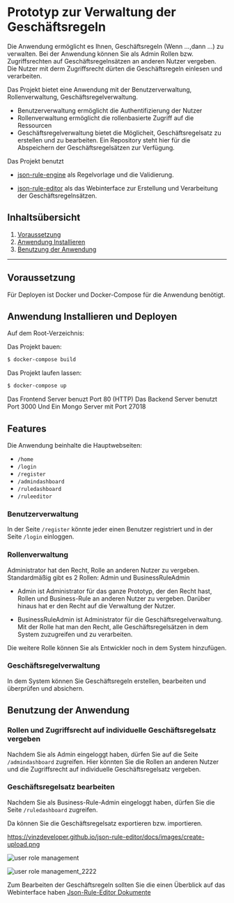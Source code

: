 # Prototyp zur Verwaltung der Geschäftsregeln

Die Anwendung ermöglicht es Ihnen, Geschäftsregeln (Wenn ...,dann ...) zu verwalten. Bei der Anwendung können Sie als Admin Rollen bzw. Zugriffsrechten auf Geschäftsregelnsätzen an anderen Nutzer vergeben. Die Nutzer mit derm Zugriffsrecht dürten die Geschäftsregeln einlesen und verarbeiten. 

Das Projekt bietet eine Anwendung mit der Benutzerverwaltung, Rollenverwaltung, Geschäftsregelverwaltung.

* Benutzerverwaltung ermöglicht die Authentifizierung der Nutzer
* Rollenverwaltung ermöglicht die rollenbasierte Zugriff auf die Ressourcen
* Geschäftsregelverwaltung bietet die Möglicheit, Geschäftsregelsatz zu erstellen und zu bearbeiten. Ein Repository steht hier für die Abspeichern der Geschäftsregelsätzen zur Verfügung.


Das Projekt benutzt  
* [json-rule-engine](https://github.com/CacheControl/json-rules-engine) als Regelvorlage und die Validierung.

* [json-rule-editor](https://raw.githubusercontent.com/vinzdeveloper/json-rule-editor) als das Webinterface zur Erstellung und Verarbeitung der Geschäftsregelnsätzen.

## Inhaltsübersicht

1. [Voraussetzung](#Voraussetzung)
2. [Anwendung Installieren](#project-structure)
3. [Benutzung der Anwendung](./backend/README.md)

---

## Voraussetzung
Für Deployen ist Docker und Docker-Compose für die Anwendung benötigt.

## Anwendung Installieren und Deployen
Auf dem Root-Verzeichnis:

Das Projekt bauen:

```bash
$ docker-compose build
```

Das Projekt laufen lassen:
```bash
$ docker-compose up
```
Das Frontend Server benuzt Port 80 (HTTP)
Das Backend Server benutzt Port 3000
Und Ein Mongo Server mit Port 27018


## Features
Die Anwendung beinhalte die Hauptwebseiten:
* `/home`
* `/login`
* `/register`
* `/admindashboard`
* `/ruledashboard`
* `/ruleeditor`

### Benutzerverwaltung
In der Seite `/register` könnte jeder einen Benutzer registriert und in der Seite `/login` einloggen.

### Rollenverwaltung
Administrator hat den Recht, Rolle an anderen Nutzer zu vergeben. Standardmäßig gibt es 2 Rollen: Admin und BusinessRuleAdmin
* Admin ist Administrator für das ganze Prototyp, der den Recht hast, Rollen und Business-Rule an anderen Nutzer zu vergeben. Darüber hinaus hat er den Recht auf die Verwaltung der Nutzer.

* BusinessRuleAdmin ist Administrator für die Geschäftsregelverwaltung. Mit der Rolle hat man den Recht, alle Geschäftsregelsätzen in dem System zuzugreifen und zu verarbeiten.

Die weitere Rolle können Sie als Entwickler noch in dem System hinzufügen.

### Geschäftsregelverwaltung
In dem System können Sie Geschäftsregeln erstellen, bearbeiten und überprüfen und absichern. 


## Benutzung der Anwendung

### Rollen  und Zugriffsrecht auf individuelle Geschäftsregelsatz vergeben
Nachdem Sie als Admin eingeloggt haben, dürfen Sie auf die Seite `/admindashboard` zugreifen. Hier könnten Sie die Rollen an anderen Nutzer und die Zugriffsrecht auf individuelle Geschäftsregelsatz vergeben.

### Geschäftsregelsatz bearbeiten

Nachdem Sie als Business-Rule-Admin eingeloggt haben, dürfen Sie die Seite `/ruledashboard` zugreifen.

Da können Sie die Geschäftsregelsatz exportieren bzw. importieren.

https://vinzdeveloper.github.io/json-rule-editor/docs/images/create-upload.png

![user role management](https://github.com/TaiLinhDu/node-rule-engine/Docs/Images/user_role_management.PNG)

![user role management_2222](https://github.com/TaiLinhDu/node-rule-engine/Docs/Images/user_role_management.PNG)



Zum Bearbeiten der Geschäftsregeln sollten Sie die einen Überblick auf das Webinterface haben [Json-Rule-Editor Dokumente](https://github.com/vinzdeveloper/json-rule-editor/blob/master/docs/manage-rules.md)